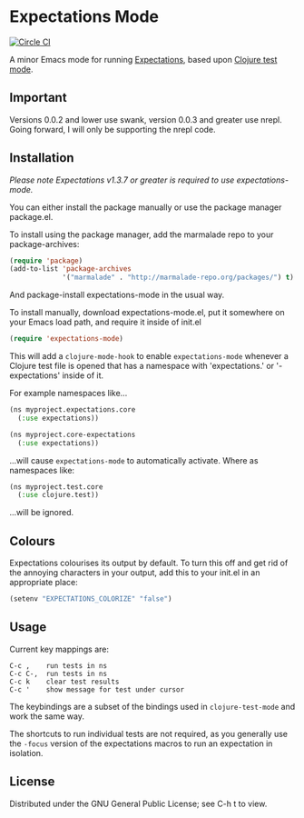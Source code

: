 # Expectations Mode

[![Circle CI](https://circleci.com/gh/clojure-expectations/expectations-mode.svg?style=svg)](https://circleci.com/gh/clojure-expectations/expectations-mode)

A minor Emacs mode for running
[Expectations](https://github.com/jaycfields/expectations), based upon
[Clojure test
mode](https://github.com/technomancy/clojure-mode/blob/master/clojure-test-mode.el).

## Important

Versions 0.0.2 and lower use swank, version 0.0.3 and greater use
nrepl. Going forward, I will only be supporting the nrepl code.

## Installation

*Please note Expectations v1.3.7 or greater is required to use expectations-mode.*

You can either install the package manually or use the package manager package.el.

To install using the package manager, add the marmalade repo to your package-archives:

```lisp
(require 'package)
(add-to-list 'package-archives
             '("marmalade" . "http://marmalade-repo.org/packages/") t)
```

And package-install expectations-mode in the usual way.

To install manually, download expectations-mode.el, put it somewhere on your Emacs load
path, and require it inside of init.el

```lisp
(require 'expectations-mode)
```

This will add a `clojure-mode-hook` to enable `expectations-mode`
whenever a Clojure test file is opened that has a namespace with
'expectations.' or '-expectations' inside of it.

For example namespaces like...

```lisp
(ns myproject.expectations.core
  (:use expectations))

(ns myproject.core-expectations
  (:use expectations))
```

...will cause `expectations-mode` to automatically activate. Where as
namespaces like:

```lisp
(ns myproject.test.core
  (:use clojure.test))
```

...will be ignored.

## Colours

Expectations colourises its output by default. To turn this off and
get rid of the annoying characters in your output, add this to your
init.el in an appropriate place:

```lisp
(setenv "EXPECTATIONS_COLORIZE" "false")
```

## Usage

Current key mappings are:

```
C-c ,    run tests in ns
C-c C-,  run tests in ns
C-c k    clear test results
C-c '    show message for test under cursor
```

The keybindings are a subset of the bindings used in
`clojure-test-mode` and work the same way.

The shortcuts to run individual tests are not required, as you
generally use the `-focus` version of the expectations macros to run
an expectation in isolation.

## License

Distributed under the GNU General Public License; see C-h t to view.
